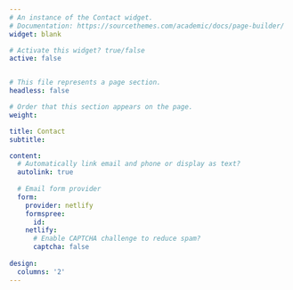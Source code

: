 ```yaml
---
# An instance of the Contact widget.
# Documentation: https://sourcethemes.com/academic/docs/page-builder/
widget: blank

# Activate this widget? true/false
active: false


# This file represents a page section.
headless: false

# Order that this section appears on the page.
weight: 

title: Contact
subtitle:

content:
  # Automatically link email and phone or display as text?
  autolink: true
  
  # Email form provider
  form:
    provider: netlify
    formspree:
      id:
    netlify:
      # Enable CAPTCHA challenge to reduce spam?
      captcha: false
  
design:
  columns: '2'
---
```

